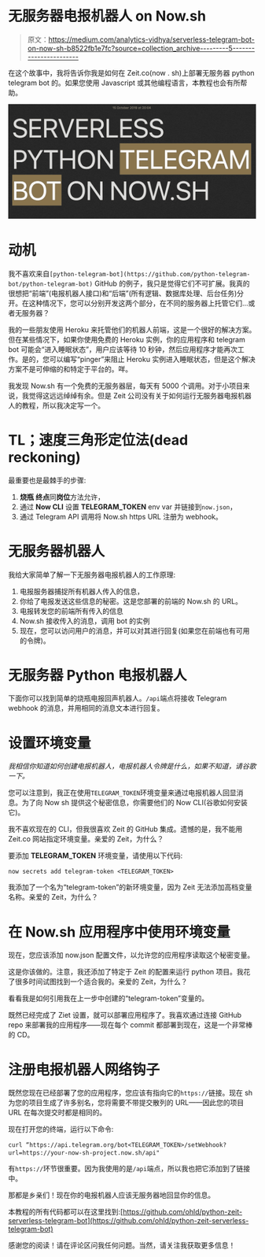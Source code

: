 # 无服务器电报机器人 on Now.sh

> 原文：<https://medium.com/analytics-vidhya/serverless-telegram-bot-on-now-sh-b8522fb1e7fc?source=collection_archive---------5----------------------->

在这个故事中，我将告诉你我是如何在 Zeit.co(now . sh)上部署无服务器 python telegram bot 的。如果您使用 Javascript 或其他编程语言，本教程也会有所帮助。

![](img/d43410daebf6e4f784f18d8569e5d2dc.png)

# 动机

我不喜欢来自`[python-telegram-bot](https://github.com/python-telegram-bot/python-telegram-bot)` GitHub 的例子，我只是觉得它们不可扩展。我真的很想把“前端”(电报机器人接口)和“后端”(所有逻辑、数据库处理、后台任务)分开。在这种情况下，您可以分别开发这两个部分，在不同的服务器上托管它们…或者无服务器？

我的一些朋友使用 Heroku 来托管他们的机器人前端，这是一个很好的解决方案。但在某些情况下，如果你使用免费的 Heroku 实例，你的应用程序和 telegram bot 可能会“进入睡眠状态”，用户应该等待 10 秒钟，然后应用程序才能再次工作。是的，您可以编写“pinger”来阻止 Heroku 实例进入睡眠状态，但是这个解决方案不是可伸缩的和特定于平台的。咩。

我发现 Now.sh 有一个免费的无服务器层，每天有 5000 个调用。对于小项目来说，我觉得这远远绰绰有余。但是 Zeit 公司没有关于如何运行无服务器电报机器人的教程，所以我决定写一个。

# TL；速度三角形定位法(dead reckoning)

最重要也是最棘手的步骤:

1.  **烧瓶** **终点**同**岗位**方法允许，
2.  通过 **Now CLI** 设置 **TELEGRAM_TOKEN** env var 并链接到`now.json`，
3.  通过 Telegram API 调用将 Now.sh https URL 注册为 webhook。

# 无服务器机器人

我给大家简单了解一下无服务器电报机器人的工作原理:

1.  电报服务器捕捉所有机器人传入的信息，
2.  你给了电报发送这些信息的秘密。这是您部署的前端的 Now.sh 的 URL。
3.  电报转发您的前端所有传入的信息
4.  Now.sh 接收传入的消息，调用 bot 的实例
5.  现在，您可以访问用户的消息，并可以对其进行回复(如果您在前端也有可用的令牌)。

# 无服务器 Python 电报机器人

下面你可以找到简单的烧瓶电报回声机器人。`/api`端点将接收 Telegram webhook 的消息，并用相同的消息文本进行回复。

# 设置环境变量

*我相信你知道如何创建电报机器人，电报机器人令牌是什么，如果不知道，请谷歌一下。*

您可以注意到，我正在使用`TELEGRAM_TOKEN`环境变量来通过电报机器人回显消息。为了向 Now sh 提供这个秘密信息，你需要他们的 Now CLI(谷歌如何安装它)。

我不喜欢现在的 CLI，但我很喜欢 Zeit 的 GitHub 集成。遗憾的是，我不能用 Zeit.co 网站指定环境变量。亲爱的 Zeit，为什么？

要添加 **TELEGRAM_TOKEN** 环境变量，请使用以下代码:

```
now secrets add telegram-token <TELEGRAM_TOKEN>
```

我添加了一个名为“telegram-token”的新环境变量，因为 Zeit 无法添加高档变量名称。亲爱的 Zeit，为什么？

# 在 Now.sh 应用程序中使用环境变量

现在，您应该添加 now.json 配置文件，以允许您的应用程序读取这个秘密变量。

这是你该做的。注意，我还添加了特定于 Zeit 的配置来运行 python 项目。我花了很多时间试图找到一个适合我的。亲爱的 Zeit，为什么？

看看我是如何引用我在上一步中创建的“telegram-token”变量的。

既然已经完成了 Ziet 设置，就可以部署应用程序了。我喜欢通过连接 GitHub repo 来部署我的应用程序——现在每个 commit 都部署到现在，这是一个非常棒的 CD。

# 注册电报机器人网络钩子

既然您现在已经部署了您的应用程序，您应该有指向它的`https://`链接。现在 sh 为您的项目生成了许多别名，您将需要不带提交散列的 URL——因此您的项目 URL 在每次提交时都是相同的。

现在打开您的终端，运行以下命令:

```
curl “https://api.telegram.org/bot<TELEGRAM_TOKEN>/setWebhook?url=https://your-now-sh-project.now.sh/api"
```

有`https://`环节很重要。因为我使用的是`/api`端点，所以我也把它添加到了链接中。

那都是乡亲们！现在你的电报机器人应该无服务器地回显你的信息。

本教程的所有代码都可以在这里找到:[https://github.com/ohld/python-zeit-serverless-telegram-bot](https://github.com/ohld/python-zeit-serverless-telegram-bot)

感谢您的阅读！请在评论区问我任何问题。当然，请关注我获取更多信息！